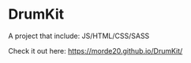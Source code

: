 # DrumKit
A project that include: JS/HTML/CSS/SASS

Check it out here:
https://morde20.github.io/DrumKit/
